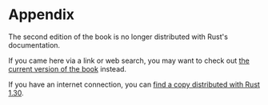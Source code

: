 # Appendix

The second edition of the book is no longer distributed with Rust's documentation.

If you came here via a link or web search, you may want to check out [the current version of the book](../appendix-00.html) instead.

If you have an internet connection, you can [find a copy distributed with Rust 1.30](https://doc.rust-lang.org/1.30.0/book/second-edition/appendix-00.html).